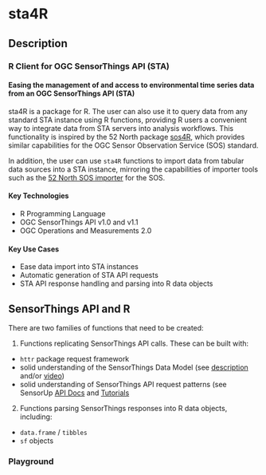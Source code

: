 # sta4R
 

## Description

### R Client for OGC SensorThings API (STA)

#### Easing the management of and access to environmental time series data from an OGC SensorThings API (STA)

sta4R is a package for R.  The user can also use it to query data from any standard STA instance using R functions, providing R users a convenient way to integrate data from STA servers into analysis workflows. This functionality is inspired by the 52 North package [sos4R](https://github.com/52North/sos4R), which provides similar capabilities for the OGC Sensor Observation Service (SOS) standard. 

In addition, the user can use ```sta4R``` functions to import data from tabular data sources into a STA instance, mirroring the capabilities of importer tools such as the [52 North SOS importer](https://wiki.52north.org/SensorWeb/SosImporter) for the SOS.

#### Key Technologies

- R Programming Language
- OGC SensorThings API v1.0 and v1.1
- OGC Operations and Measurements 2.0

#### Key Use Cases

- Ease data import into STA instances 
- Automatic generation of STA API requests
- STA API response handling and parsing into R data objects


## SensorThings API and R

There are two families of functions that need to be created:

1. Functions replicating SensorThings API calls. These can be built with:
  - ```httr``` package request framework 
  - solid understanding of the SensorThings Data Model (see [description](https://ogc-iot.github.io/ogc-iot-api/datamodel.html) and/or [video](https://youtu.be/eWsT_4SlcBM))
  - solid understanding of SensorThings API request patterns (see SensorUp [API Docs](https://developers.sensorup.com/docs/) and [Tutorials](https://developers.sensorup.com/examples/)
  
2. Functions parsing SensorThings responses into R data objects, including:
  - ```data.frame``` / ```tibbles```
  - ```sf``` objects

### Playground


